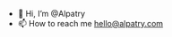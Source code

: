 - 👋 Hi, I’m @Alpatry
- 📫 How to reach me hello@alpatry.com
<!---
Alpatry/Alpatry is a ✨ special ✨ repository because its `README.md` (this file) appears on your GitHub profile.
You can click the Preview link to take a look at your changes.
--->
